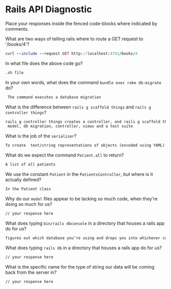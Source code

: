 # Rails API Diagnostic

Place your responses inside the fenced code-blocks where indicated by comments.


What are two ways of telling rails where to route a GET request to '/books/4'?

```rb
curl --include --request GET http://localhost:4741/books/4
```

In what file does the above code go?

```md
.sh file
```

In your own words, what does the command `bundle exec rake db:migrate` do?

```md
 The command executes a database migration
```

What is the difference between `rails g scaffold things` and
`rails g controller things`?

```md
rails g controller things creates a controller, and rails g scaffold things creates
 model, db migration, controller, views and a test suite
```

What is the job of the `serializer`?

```md
To create  text/string representations of objects (encoded using YAML)
```

What do we expect the command `Patient.all` to return?

```md
A list of all patients
```

We use the constant `Patient` in the `PatientsController`, but where is it
actually defined?

```md
In the Patient class
```

Why do our `model` files appear to be lacking so much code, when they're doing
so much for us?

```md
// your response here
```

What does typing `bin/rails dbconsole` in a directory that houses a rails app do for
us?

```md
figures out which database you’re using and drops you into whichever command line interface you would use with it 
```

What does typing `rails db` in a directory that houses a rails app do for us?

```md
// your response here
```

What is the specific name for the type of string our data will be coming back
from the server in?

```md
// your response here
```

